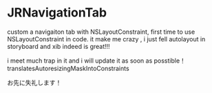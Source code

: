 # JRNavigationTab
custom a navigaiton tab with NSLayoutConstraint, first time to use NSLayoutConstraint in code. it make me crazy , i just fell autolayout in storyboard and xib indeed is great!!!

i meet much trap in it and i will update it as soon as posstible！
translatesAutoresizingMaskIntoConstraints

お先に失礼します！
